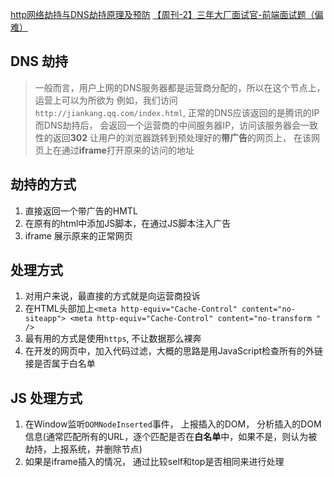 [http网络劫持与DNS劫持原理及预防](https://juejin.im/post/5cb00dec6fb9a0686a22404c)
[【周刊-2】三年大厂面试官-前端面试题（偏难）](https://juejin.im/post/5cb0315f518825215e61ec14)
## DNS 劫持
> 一般而言，用户上网的DNS服务器都是运营商分配的，所以在这个节点上，运营上可以为所欲为
> 例如，我们访问`http://jiankang.qq.com/index.html`, 正常的DNS应该返回的是腾讯的IP
> 而DNS劫持后， 会返回一个运营商的中间服务器IP，访问该服务器会一致性的返回**302**
> 让用户的浏览器跳转到预处理好的**带广告**的网页上， 在该网页上在通过**iframe**打开原来的访问的地址

## 劫持的方式
1. 直接返回一个带广告的HMTL
2. 在原有的html中添加JS脚本，在通过JS脚本注入广告
3. iframe 展示原来的正常网页


## 处理方式
1. 对用户来说，最直接的方式就是向运营商投诉
2. 在HTML头部加上`<meta http-equiv="Cache-Control" content="no-siteapp"> <meta http-equiv="Cache-Control" content="no-transform " />`
3. 最有用的方式是使用`https`, 不让数据那么裸奔
4. 在开发的网页中，加入代码过滤，大概的思路是用JavaScript检查所有的外链接是否属于白名单

## JS 处理方式
1. 在Window监听`DOMNodeInserted`事件， 上报插入的DOM， 分析插入的DOM信息(通常匹配所有的URL，逐个匹配是否在**白名单**中，如果不是，则认为被劫持，上报系统，并删除节点)
2. 如果是iframe插入的情况， 通过比较self和top是否相同来进行处理